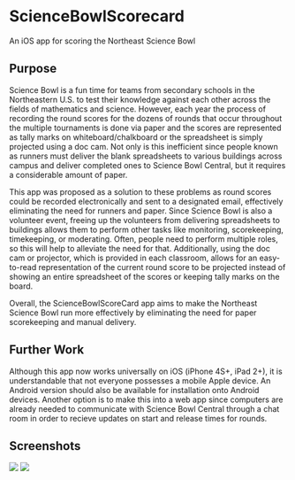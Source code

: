 # ScienceBowlScorecard
An iOS app for scoring the Northeast Science Bowl

## Purpose
Science Bowl is a fun time for teams from secondary schools in the Northeastern U.S. to test their knowledge against each other across 
the fields of mathematics and science. However, each year the process of recording the round scores for the dozens of rounds that 
occur throughout the multiple tournaments is done via paper and the scores are represented as tally marks on whiteboard/chalkboard or 
the spreadsheet is simply projected using a doc cam. Not only is this inefficient since people known as runners must deliver the blank 
spreadsheets to various buildings across campus and deliver completed ones to Science Bowl Central, but it requires a considerable 
amount of paper.

This app was proposed as a solution to these problems as round scores could be recorded electronically and sent to a designated email, 
effectively eliminating the need for runners and paper. Since Science Bowl is also a volunteer event, freeing up the volunteers from 
delivering spreadsheets to buildings allows them to perform other tasks like monitoring, scorekeeping, timekeeping, or moderating. 
Often, people need to perform multiple roles, so this will help to alleviate the need for that. Additionally, using the doc cam or 
projector, which is provided in each classroom, allows for an easy-to-read representation of the current round score to be projected 
instead of showing an entire spreadsheet of the scores or keeping tally marks on the board.

Overall, the ScienceBowlScoreCard app aims to make the Northeast Science Bowl run more effectively by eliminating the need for 
paper scorekeeping and manual delivery.

## Further Work
Although this app now works universally on iOS (iPhone 4S+, iPad 2+), it is understandable that not everyone possesses a mobile Apple 
device. An Android version should also be available for installation onto Android devices. Another option is to make this into a web 
app since computers are already needed to communicate with Science Bowl Central through a chat room in order to recieve updates on start 
and release times for rounds.

## Screenshots
![](https://raw.github.com/AshleyDumaine/ScienceBowlScorecard/master/initial_view_controller.png)
![](https://raw.github.com/AshleyDumaine/ScienceBowlScorecard/master/score_view_controller.png)
